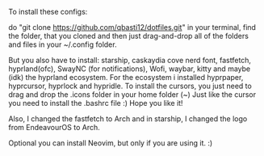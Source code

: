To install these configs:

do "git clone https://github.com/qbasti12/dotfiles.git" in your terminal,
find the folder, that you cloned
and then just drag-and-drop all of the folders and files in your ~/.config folder. 

But you also have to install:
starship, 
caskaydia cove nerd font, 
fastfetch, 
hyprland(ofc), 
SwayNC (for notifications),
Wofi,
waybar,
kitty
and maybe (idk) the hyprland ecosystem. For the ecosystem i installed hyprpaper, hyprcursor, hyprlock and hypridle.
To install the cursors, you just need to drag and drop the .icons folder in your home folder (~)
Just like the cursor you need to install the .bashrc file :)
Hope you like it!

Also, I changed the fastfetch to Arch and in starship, I changed the logo from EndeavourOS to Arch. 

Optional you can install Neovim, but only if you are using it. :)
